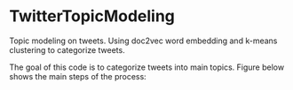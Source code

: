 # TwitterTopicModeling
Topic modeling on tweets. Using doc2vec word embedding and k-means clustering to categorize tweets. 

The goal of this code is to categorize tweets into main topics. Figure below shows the main steps of the process:
